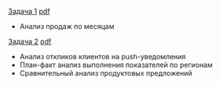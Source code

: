 [Задача 1](https://github.com/zagirovaaa/Portfolio/blob/main/Power%20BI/Indicators.pbix) [pdf](https://github.com/zagirovaaa/Portfolio/blob/main/Power%20BI/Indicators.pdf)
- Анализ продаж по месяцам

[Задача 2](https://github.com/zagirovaaa/Portfolio/blob/main/Power%20BI/analysis.pbix) [pdf](https://github.com/zagirovaaa/Portfolio/blob/main/Power%20BI/analysis.pdf)
- Анализ откликов клиентов на push-уведомления 
- План-факт анализ выполнения показателей по регионам
- Сравнительный анализ продуктовых предложений

